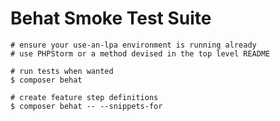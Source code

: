 Behat Smoke Test Suite
======

```shell script
# ensure your use-an-lpa environment is running already
# use PHPStorm or a method devised in the top level README

# run tests when wanted
$ composer behat

# create feature step definitions 
$ composer behat -- --snippets-for
```
